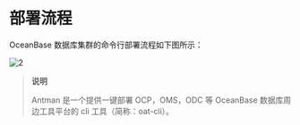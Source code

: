 # 部署流程

OceanBase 数据库集群的命令行部署流程如下图所示：

![2](https://obbusiness-private.oss-cn-shanghai.aliyuncs.com/doc/img/observer-enterprise/V3.2.3/zh-CN/3.deploy-the-oceanbase-database/%E9%83%A8%E7%BD%B2%E6%B5%81%E7%A8%8B2.png)

> **说明**
>
> Antman 是一个提供一键部署 OCP，OMS，ODC 等 OceanBase 数据库周边工具平台的 cli 工具（简称：oat-cli）。
